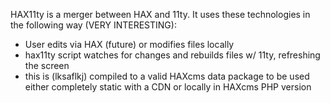 <p>HAX11ty is a merger between HAX and 11ty. It uses these technologies in the following way (VERY INTERESTING):
<ul>
  <li>User edits via HAX (future) or modifies files locally</li>
  <li>hax11ty script watches for changes and rebuilds files w/ 11ty, refreshing the screen</li>
  <li>this is (lksaflkj) compiled to a valid HAXcms data package to be used either completely static with a CDN or locally in HAXcms PHP version</li>
</ul>
</p>
